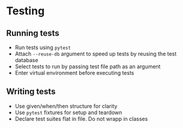 # Testing

## Running tests

- Run tests using `pytest`
- Attach `--reuse-db` argument to speed up tests by reusing the test database
- Select tests to run by passing test file path as an argument
- Enter virtual environment before executing tests

## Writing tests

- Use given/when/then structure for clarity
- Use `pytest` fixtures for setup and teardown
- Declare test suites flat in file. Do not wrapp in classes
